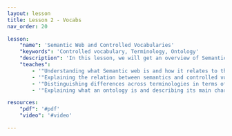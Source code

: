 ```yaml
---
layout: lesson
title: Lesson 2 - Vocabs
nav_order: 20

lesson:
    "name": 'Semantic Web and Controlled Vocabularies'
    "keywords": 'Controlled vocabulary, Terminology, Ontology'
    "description": 'In this lesson, we will get an overview of Semantic Web followed by an introduction to the spectrum of controlled vocabularies with a focus on those where community agreements play an important role (i.e., terminologies), particularly ontologies and their main elements.'
    "teaches": 
        - '"Understanding what Semantic web is and how it relates to the Web"'
        - '"Explaining the relation between semantics and controlled vocabularies"'
        - '"Distinguishing differences across terminologies in terms of formality and semantics support"' 
        - '"Explaining what an ontology is and describing its main characteristics and elements"'

resources:
    "pdf": '#pdf'
    "video": '#video'

---
```


